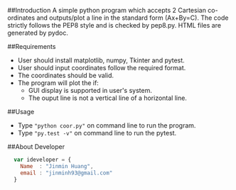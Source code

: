 
##Introduction
A simple python program which accepts 2 Cartesian co-ordinates and outputs/plot a line in the standard form (Ax+By=C).
The code strictly follows the PEP8 style and is checked by pep8.py.
HTML files are generated by pydoc. 

##Requirements
* User should install matplotlib, numpy, Tkinter and pytest.
* User should input coordinates follow the required format.
* The coordinates should be valid.
* The program will plot the if:
    *  GUI display is supported in user's system.
    *  The ouput line is not a vertical line of a horizontal line.

##Usage
* Type 
```"python coor.py"```
on command line to run the program.
* Type 
```"py.test -v"```
on command line to run the pytest.

##About Developer
```javascript
  var ideveloper = {
    Name  : "Jinmin Huang",
    email : "jinminh93@gmail.com"
  }
```
